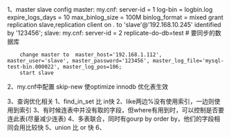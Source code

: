 1、master slave config
	master: 
		my.cnf:
			server-id = 1
			log-bin = logbin.log
			expire_logs_days = 10
			max_binlog_size = 100M
			binlog_format = mixed
		grant replication slave,replication client on *.* to 'slave'@'192.168.10.245' identified by '123456'; 
	slave: 
		my.cnf:
			server-id = 2
			replicate-do-db=test   # 要同步的数据库

		change master to  master_host='192.168.1.112', master_user='slave', master_password='123456', master_log_file='mysql-test-bin.000022', master_log_pos=106;
		start slave

2、my.cnf中配置 skip-new 使optimize innodb 优化表生效

3、查询优化相关
  1、find_in_set 比 in快
  2、like两边%没有使用索引，一边则使用到索引
  3、有时候连表中并没有取的字段，但where有用到时，可以控制是否要连此表(尽量减少连表)
  4、多表联合，同时有gourp by order by，他们的字段相同会用比较快
  5、union 比 or 快
  6、
